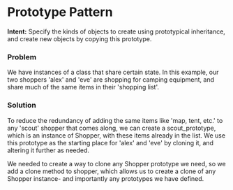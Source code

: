 # Prototype Pattern

**Intent:** Specify the kinds of objects to create using prototypical inheritance, and create new objects by copying this prototype.

### Problem 
We have instances of a class that share certain state. In this example, our two shoppers 'alex' and 'eve' are shopping for camping equipment, and share much of the same items in their 'shopping list'. 

### Solution
To reduce the redundancy of adding the same items like 'map, tent, etc.' to any 'scout' shopper that comes along, we can create a scout_prototype, which is an instance of Shopper, with these items already in the list. We use this prototype as the starting place for 'alex' and 'eve' by cloning it, and altering it further as needed. 

We needed to create a way to clone any Shopper prototype we need, so we add a clone method to shopper, which allows us to create a clone of any Shopper instance- and importantly any prototypes we have defined.